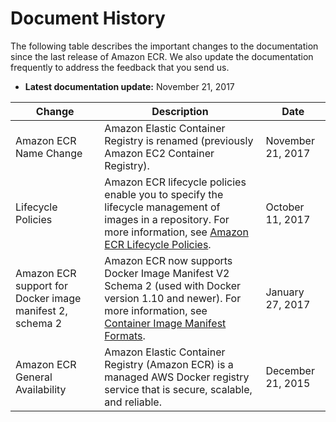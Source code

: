 # Document History<a name="doc-history"></a>

The following table describes the important changes to the documentation since the last release of Amazon ECR\. We also update the documentation frequently to address the feedback that you send us\.
+  **Latest documentation update:** November 21, 2017 


| Change | Description | Date | 
| --- | --- | --- | 
|  Amazon ECR Name Change  | Amazon Elastic Container Registry is renamed \(previously Amazon EC2 Container Registry\)\. | November 21, 2017 | 
|  Lifecycle Policies  |  Amazon ECR lifecycle policies enable you to specify the lifecycle management of images in a repository\. For more information, see [Amazon ECR Lifecycle Policies](LifecyclePolicies.md)\.  | October 11, 2017 | 
|  Amazon ECR support for Docker image manifest 2, schema 2  |  Amazon ECR now supports Docker Image Manifest V2 Schema 2 \(used with Docker version 1\.10 and newer\)\. For more information, see [Container Image Manifest Formats](image-manifest-formats.md)\.  | January 27, 2017 | 
|  Amazon ECR General Availability  |  Amazon Elastic Container Registry \(Amazon ECR\) is a managed AWS Docker registry service that is secure, scalable, and reliable\.  | December 21, 2015 | 